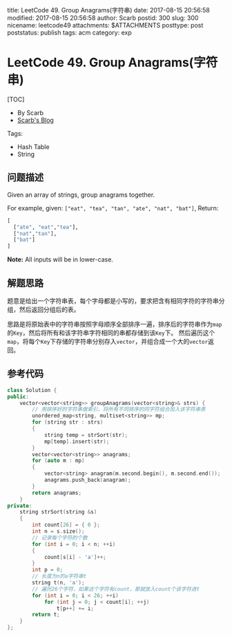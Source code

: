 title: LeetCode 49. Group Anagrams(字符串)
date: 2017-08-15 20:56:58
modified: 2017-08-15 20:56:58
author: Scarb
postid: 300
slug: 300
nicename: leetcode49
attachments: $ATTACHMENTS
posttype: post
poststatus: publish
tags: acm
category: exp

# LeetCode 49. Group Anagrams(字符串)
[TOC]

- By Scarb
- [Scarb's Blog](http://115.28.48.229/wordpress/)

Tags:

- Hash Table
- String

## 问题描述

Given an array of strings, group anagrams together.

For example, given: `["eat", "tea", "tan", "ate", "nat", "bat"]`, 
Return:
```python
[
  ["ate", "eat","tea"],
  ["nat","tan"],
  ["bat"]
]
```
**Note:** All inputs will be in lower-case.

## 解题思路

题意是给出一个字符串表，每个字母都是小写的，要求把含有相同字符的字符串分组，然后返回分组后的表。

思路是将原始表中的字符串按照字母顺序全部排序一遍，排序后的字符串作为`map`的`Key`，然后将所有和该字符串字符相同的串都存储到该`Key`下。
然后遍历这个`map`，将每个`Key`下存储的字符串分别存入`vector`，并组合成一个大的`vector`返回。

## 参考代码
```C++
class Solution {
public:
	vector<vector<string>> groupAnagrams(vector<string>& strs) {
		// 用排序好的字符串做索引，将所有不同排序的同字符组合加入该字符串表
		unordered_map<string, multiset<string>> mp;
		for (string str : strs)
		{
			string temp = strSort(str);
			mp[temp].insert(str);
		}
		vector<vector<string>> anagrams;
		for (auto m : mp)
		{
			vector<string> anagram(m.second.begin(), m.second.end());
			anagrams.push_back(anagram);
		}
		return anagrams;
	}
private:
	string strSort(string &s)
	{
		int count[26] = { 0 };
		int n = s.size();
		// 记录每个字符的个数
		for (int i = 0; i < n; ++i)
		{
			count[s[i] - 'a']++;
		}
		int p = 0;
		// 长度为n的a字符串t
		string t(n, 'a');
		// 遍历26个字符，如果这个字符有count，那就放入count个该字符进t
		for (int i = 0; i < 26; ++i)
			for (int j = 0; j < count[i]; ++j)
				t[p++] += i;
		return t;
	}
};
```